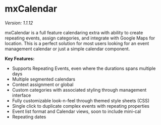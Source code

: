 # mxCalendar
*Version: 1.1.12*

mxCalendar is a full feature calendaring extra with ability to
create repeating events, assign categories, and integrate with Google Maps
for location. This is a perfect solution for most users looking for
an event management calendar or just a simple calendar component.

**Key Features:**

- Supports Repeating Events, even where the durations spans multiple days
- Multiple segmented calendars
- Context assignment or global
- Custom categories with associated styling through management interface
- Fully customizable look-n-feel through themed style sheets (CSS)
- Single click to duplicate complex events with repeating properties
- Event list format and Calendar views, soon to include mini-cal
- Repeating dates
